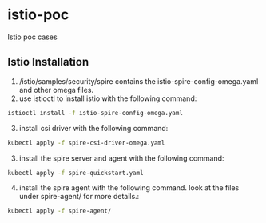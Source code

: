 # istio-poc
Istio poc cases

## Istio Installation

1. /istio/samples/security/spire contains the istio-spire-config-omega.yaml and other omega files.
2. use istioctl to install istio with the following command:
```bash
istioctl install -f istio-spire-config-omega.yaml
```
3. install csi driver with the following command:
```bash
kubectl apply -f spire-csi-driver-omega.yaml
```
3. install the spire server and agent with the following command:
```bash
kubectl apply -f spire-quickstart.yaml
```
4. install the spire agent with the following command. look at the files under spire-agent/ for more details.:
```bash
kubectl apply -f spire-agent/

```
